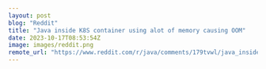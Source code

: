 ```yaml
---
layout: post
blog: "Reddit"
title: "Java inside K8S container using alot of memory causing OOM"
date: 2023-10-17T08:53:54Z
image: images/reddit.png
remote_url: "https://www.reddit.com/r/java/comments/179tvwl/java_inside_k8s_container_using_alot_of_memory/"
---
```

